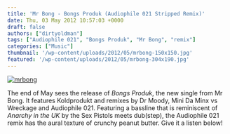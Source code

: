 ```yaml
---
title: 'Mr Bong - Bongs Produk (Audiophile 021 Stripped Remix)'
date: Thu, 03 May 2012 10:57:03 +0000
draft: false
authors: ["dirtyoldman"]
tags: ["Audiophile 021", "Bongs Produk", "Mr Bong", "remix"]
categories: ["Music"]
thumbnail: '/wp-content/uploads/2012/05/mrbong-150x150.jpg'
featured: '/wp-content/uploads/2012/05/mrbong-304x190.jpg'
---
```


[![](/wp-content/uploads/2012/05/mrbong.jpg "mrbong")](/2012/05/03/mr-bong-bongs-produk-audiophile-021-stripped-remix/mrbong/)

The end of May sees the release of _Bongs Produk_, the new single from Mr Bong. It features Koldprodukt and remixes by Dr Moody, Mini Da Minx vs Wreckage and Audiophile 021. Featuring a bassline that is reminiscent of _Anarchy in the UK_ by the Sex Pistols meets dub(step), the Audiophile 021 remix has the aural texture of crunchy peanut butter. Give it a listen below!

